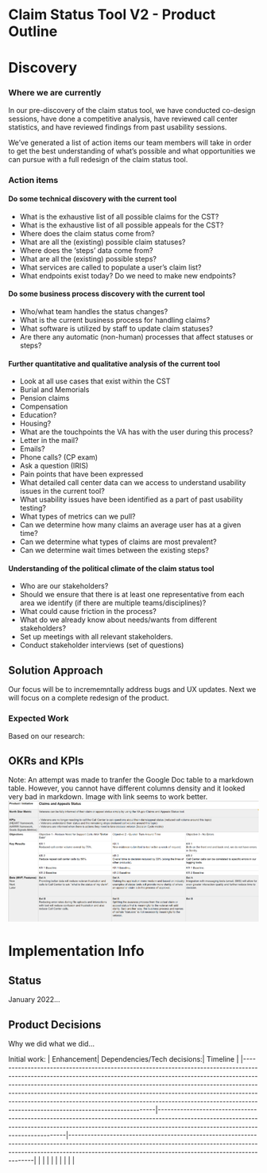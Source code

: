 # Claim Status Tool V2 - Product Outline

# Discovery
### Where we are currently
In our pre-discovery of the claim status tool, we have conducted co-design sessions, have done a competitive analysis, have reviewed call center statistics, and have reviewed findings from past usability sessions.

We’ve generated a list of action items our team members will take in order to get the best understanding of what’s possible and what opportunities we can pursue with a full redesign of the claim status tool.

### Action items

#### Do some technical discovery with the current tool
-	What is the exhaustive list of all possible claims for the CST?
-	What is the exhaustive list of all possible appeals for the CST?
-	Where does the claim status come from?
-	What are all the (existing) possible claim statuses?
-	Where does the ‘steps’ data come from?
-	What are all the (existing) possible steps?
-	What services are called to populate a user’s claim list?
-	What endpoints exist today? Do we need to make new endpoints?

#### Do some business process discovery with the current tool
-	Who/what team handles the status changes?
-	What is the current business process for handling claims?
-	What software is utilized by staff to update claim statuses?
-	Are there any automatic (non-human) processes that affect statuses or steps?
#### Further quantitative and qualitative analysis of the current tool
-	Look at all use cases that exist within the CST
-	Burial and Memorials
-	Pension claims
-	Compensation
-	Education?
-	Housing? 
-	What are the touchpoints the VA has with the user during this process?
-	Letter in the mail?
-	Emails? 
-	Phone calls? (CP exam)
-	Ask a question (IRIS)
-	Pain points that have been expressed
-	What detailed call center data can we access to understand usability issues in the current tool?
-	What usability issues have been identified as a part of past usability testing?
-	What types of metrics can we pull?
-	Can we determine how many claims an average user has at a given time?
-	Can we determine what types of claims are most prevalent?
-	Can we determine wait times between the existing steps?
#### Understanding of the political climate of the claim status tool
-	Who are our stakeholders?
-	Should we ensure that there is at least one representative from each area we identify (if there are multiple teams/disciplines)?
-	What could cause friction in the process?
-	What do we already know about needs/wants from different stakeholders?
-	Set up meetings with all relevant stakeholders.
-	Conduct stakeholder interviews (set of questions)

## Solution Approach
Our focus will be to incrememntally address bugs and UX updates. Next we will focus on a complete redesign of the product.

### Expected Work
Based on our research:



## OKRs and KPIs
Note: An attempt was made to tranfer the Google Doc table to a markdown table.  However, you cannot have different columns density and it looked very bad in markdown.  Image with link seems to work better.
![Image of OKRs](https://github.com/department-of-veterans-affairs/va.gov-team/blob/master/products/claim-appeal-status/readme/image.png)

# Implementation Info

## Status
January 2022...

## Product Decisions
Why we did what we did...

Initial work:
| Enhancement| Dependencies/Tech decisions:| Timeline |
|--------------------------------------------------------------------------------------------------------------------------------------------------------------------------------------------------------------------------------------------------------------------------------------------------------------------------------------------------------------------------------------------------------------------------------------------------------|-------------------------------------------------------------------------------------------------------------------------------------------------------------------------------------------------------------|-------------------------------------------------------------------------------------------------------------------------------------------------------------------------------------------------------------------------------|
| |  |
| |  |
| | |
